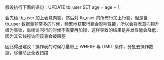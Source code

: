 假设执行下面的语句：UPDATE tb_user SET age = age + 1;

会先给 tb_user 加上表意向锁，然后对 tb_user 的所有行加上行锁，但是当 tb_user 数据量非常多的时候，频繁地获取行锁会影响性能，所以会将表意向锁升级为表锁，后续访问行的时候不需要再加锁，这样导致的结果是并发性能会降低，因为其它线程访问该表会被阻塞

因此得出建议：操作表的时候尽量带上 WHERE 与 LIMIT 条件，分批去操作数据，尽量防止全表扫描
